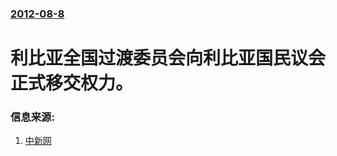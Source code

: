 ### [2012-08-8](/news/2012/08/8/index.md)

##### 
#  利比亚全国过渡委员会向利比亚国民议会正式移交权力。




### 信息来源:

1. [中新网](http://www.chinanews.com/gj/2012/08-09/4094037.shtml)
